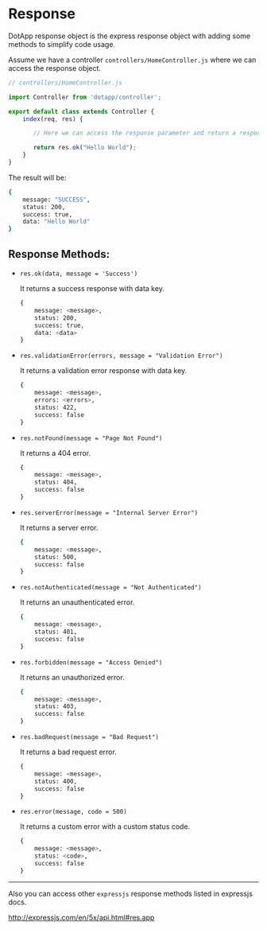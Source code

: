 # Response

DotApp response object is the express response object with adding some methods to simplify code usage.

Assume we have a controller `controllers/HomeController.js` where we can access the response object.

``` javascript
// controllers/HomeController.js

import Controller from 'dotapp/controller';

export default class extends Controller {
    index(req, res) {

       // Here we can access the response parameter and return a response

       return res.ok("Hello World");
    }
}
```
The result will be:
``` bash
{
    message: "SUCCESS",
    status: 200,
    success: true,
    data: "Hello World"
}
```

## Response Methods:

- `res.ok(data, message = 'Success')`

    It returns a success response with data key.

    ``` bash
    {
        message: <message>,
        status: 200,
        success: true,
        data: <data>
    }
    ```

- `res.validationError(errors, message = "Validation Error")`

    It returns a validation error response with data key.

    ``` bash
    {
        message: <message>,
        errors: <errors>,
        status: 422,
        success: false
    }
    ```

- `res.notFound(message = "Page Not Found")`

    It returns a 404 error.

    ``` bash
    {
        message: <message>,
        status: 404,
        success: false
    }
    ```

- `res.serverError(message = "Internal Server Error")`

    It returns a server error.

    ``` bash
    {
        message: <message>,
        status: 500,
        success: false
    }
    ```

- `res.notAuthenticated(message = "Not Authenticated")`

    It returns an unauthenticated error.

    ``` bash
    {
        message: <message>,
        status: 401,
        success: false
    }
    ```

- `res.forbidden(message = "Access Denied")`

    It returns an unauthorized error.

    ``` bash
    {
        message: <message>,
        status: 403,
        success: false
    }
    ```


- `res.badRequest(message = "Bad Request")`

    It returns a bad request error.

    ``` bash
    {
        message: <message>,
        status: 400,
        success: false
    }
    ```

- `res.error(message, code = 500)`

    It returns a custom error with a custom status code.

    ``` bash
    {
        message: <message>,
        status: <code>,
        success: false
    }
    ```

---

Also you can access other `expressjs` response methods listed in expressjs docs.

http://expressjs.com/en/5x/api.html#res.app
